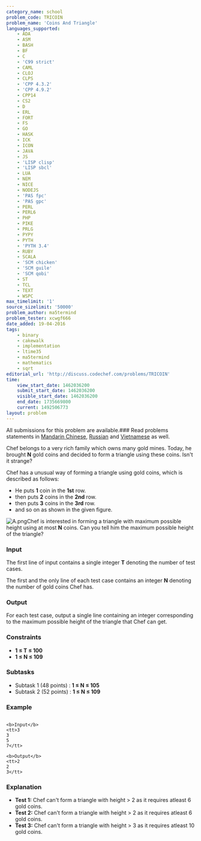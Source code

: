 ```yaml
---
category_name: school
problem_code: TRICOIN
problem_name: 'Coins And Triangle'
languages_supported:
    - ADA
    - ASM
    - BASH
    - BF
    - C
    - 'C99 strict'
    - CAML
    - CLOJ
    - CLPS
    - 'CPP 4.3.2'
    - 'CPP 4.9.2'
    - CPP14
    - CS2
    - D
    - ERL
    - FORT
    - FS
    - GO
    - HASK
    - ICK
    - ICON
    - JAVA
    - JS
    - 'LISP clisp'
    - 'LISP sbcl'
    - LUA
    - NEM
    - NICE
    - NODEJS
    - 'PAS fpc'
    - 'PAS gpc'
    - PERL
    - PERL6
    - PHP
    - PIKE
    - PRLG
    - PYPY
    - PYTH
    - 'PYTH 3.4'
    - RUBY
    - SCALA
    - 'SCM chicken'
    - 'SCM guile'
    - 'SCM qobi'
    - ST
    - TCL
    - TEXT
    - WSPC
max_timelimit: '1'
source_sizelimit: '50000'
problem_author: ma5termind
problem_tester: xcwgf666
date_added: 19-04-2016
tags:
    - binary
    - cakewalk
    - implementation
    - ltime35
    - ma5termind
    - mathematics
    - sqrt
editorial_url: 'http://discuss.codechef.com/problems/TRICOIN'
time:
    view_start_date: 1462036200
    submit_start_date: 1462036200
    visible_start_date: 1462036200
    end_date: 1735669800
    current: 1492506773
layout: problem
---
```

All submissions for this problem are available.###  Read problems statements in [Mandarin Chinese](http://www.codechef.com/download/translated/LTIME35/mandarin/TRICOIN.pdf), [Russian](http://www.codechef.com/download/translated/LTIME35/russian/TRICOIN.pdf) and [Vietnamese](http://www.codechef.com/download/translated/LTIME35/vietnamese/TRICOIN.pdf) as well.

Chef belongs to a very rich family which owns many gold mines. Today, he brought **N** gold coins and decided to form a triangle using these coins. Isn't it strange?

Chef has a unusual way of forming a triangle using gold coins, which is described as follows:

- He puts **1** coin in the **1st** row.
- then puts **2** coins in the **2nd** row.
- then puts **3** coins in the **3rd** row.
- and so on as shown in the given figure.

![](https://s3.amazonaws.com/hr-challenge-images/15909/1461147954-8b9f4b7d27-A.png "A.png")Chef is interested in forming a triangle with maximum possible height using at most **N** coins. Can you tell him the maximum possible height of the triangle?

### Input

The first line of input contains a single integer **T** denoting the number of test cases.

The first and the only line of each test case contains an integer **N** denoting the number of gold coins Chef has.

### Output

For each test case, output a single line containing an integer corresponding to the maximum possible height of the triangle that Chef can get.

### Constraints

- **1 ≤ T ≤ 100**
- **1 ≤ N ≤ 109**

### Subtasks

- Subtask 1 (48 points) : **1 ≤ N ≤ 105**
- Subtask 2 (52 points) : **1 ≤ N ≤ 109**

### Example

```

<b>Input</b>
<tt>3
3
5
7</tt>

<b>Output</b>
<tt>2
2
3</tt>

```
### Explanation

- **Test 1:** Chef can't form a triangle with height > 2 as it requires atleast 6 gold coins.
- **Test 2:** Chef can't form a triangle with height > 2 as it requires atleast 6 gold coins.
- **Test 3:** Chef can't form a triangle with height > 3 as it requires atleast 10 gold coins.